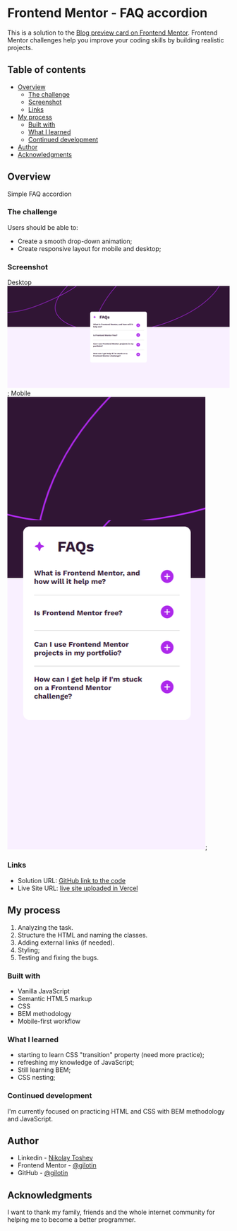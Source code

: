# Frontend Mentor - FAQ accordion

This is a solution to the [Blog preview card on Frontend Mentor](https://www.frontendmentor.io/challenges/faq-accordion-wyfFdeBwBz/hub). Frontend Mentor challenges help you improve your coding skills by building realistic projects.

## Table of contents

-   [Overview](#overview)
    -   [The challenge](#the-challenge)
    -   [Screenshot](#screenshot)
    -   [Links](#links)
-   [My process](#my-process)
    -   [Built with](#built-with)
    -   [What I learned](#what-i-learned)
    -   [Continued development](#continued-development)
-   [Author](#author)
-   [Acknowledgments](#acknowledgments)

## Overview

Simple FAQ accordion

### The challenge

Users should be able to:

-   Create a smooth drop-down animation;
-   Create responsive layout for mobile and desktop;

### Screenshot

Desktop ![](./screenshots/desktop.png);
Mobile ![](./screenshots/mobile.png);

### Links

-   Solution URL: [GitHub link to the code](https://github.com/gilotin/FAQ-Accordion)
-   Live Site URL: [live site uploaded in Vercel](https://faq-accordion-two-pi.vercel.app/)

## My process

1. Analyzing the task.
2. Structure the HTML and naming the classes.
3. Adding external links (if needed).
4. Styling;
5. Testing and fixing the bugs.

### Built with

-   Vanilla JavaScript
-   Semantic HTML5 markup
-   CSS
-   BEM methodology
-   Mobile-first workflow

### What I learned

-   starting to learn CSS "transition" property (need more practice);
-   refreshing my knowledge of JavaScript;
-   Still learning BEM;
-   CSS nesting;

### Continued development

I'm currently focused on practicing HTML and CSS with BEM methodology and JavaScript.

## Author

-   Linkedin - [Nikolay Toshev](https://www.linkedin.com/in/nikolay-toshev-5536a025b/)
-   Frontend Mentor - [@gilotin](https://www.frontendmentor.io/profile/gilotin)
-   GitHub - [@gilotin](https://github.com/gilotin/Social-links-profile)

## Acknowledgments

I want to thank my family, friends and the whole internet community for helping me to become a better programmer.

